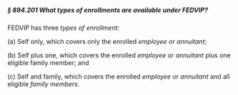 ##### § 894.201 What types of enrollments are available under FEDVIP? #####

FEDVIP has three *types of enrollment:*

(a) Self only, which covers only the enrolled *employee* or *annuitant;*

(b) Self plus one, which covers the enrolled *employee* or *annuitant* plus one eligible family member; and

(c) Self and family, which covers the enrolled *employee* or *annuitant* and all eligible *family members.*
